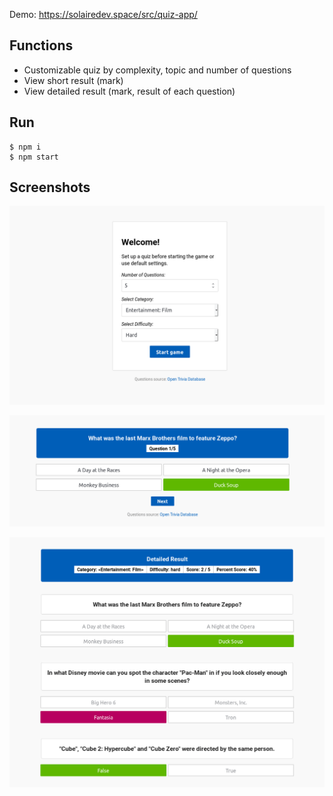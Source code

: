 Demo: https://solairedev.space/src/quiz-app/

## Functions

* Сustomizable quiz by complexity, topic and number of questions 
* View short result (mark)
* View detailed result (mark, result of each question) 

## Run

~~~
$ npm i 
$ npm start 
~~~

## Screenshots

![SETTINGS](screenshots/settings.png)

![QUESTION](screenshots/question.png)

![QUIZ RESULT](screenshots/quiz_result.png)
